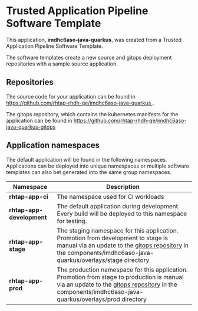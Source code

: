 # Trusted Application Pipeline Software Template

This application, **imdhc6aso-java-quarkus**, was created from a Trusted Application Pipeline Software Template.

The software templates create a new source and gitops deployment repositories with a sample source application. 

## Repositories

The source code for your application can be found in [https://github.com/rhtap-rhdh-qe/imdhc6aso-java-quarkus ](https://github.com/rhtap-rhdh-qe/imdhc6aso-java-quarkus ).
 
The gitops repository, which contains the kubernetes manifests for the application can be found in 
[https://github.com/rhtap-rhdh-qe/imdhc6aso-java-quarkus-gitops ](https://github.com/rhtap-rhdh-qe/imdhc6aso-java-quarkus-gitops ) 

## Application namespaces 

The default application will be found in the following namespaces. Applications can be deployed into unique namespaces or multiple software templates can also bet generated into the same group namespaces.  

|  Namespace   |  Description   |  
| -------- | -------- |
| **rhtap-app-ci** | The namespace used for CI workloads |
| **rhtap-app-development** | The default application during development. Every build will be deployed to this namespace for testing. |
| **rhtap-app-stage** | The staging namespace for this application. Promotion from development to stage is manual via an update to the [gitops repository](https://github.com/rhtap-rhdh-qe/imdhc6aso-java-quarkus-gitops ) in the components/imdhc6aso-java-quarkus/overlays/stage directory |
| **rhtap-app-prod** | The production namespace for this application. Promotion from stage to production is manual via an update to the [gitops repository](https://github.com/rhtap-rhdh-qe/imdhc6aso-java-quarkus-gitops ) in the components/imdhc6aso-java-quarkus/overlays/prod directory |